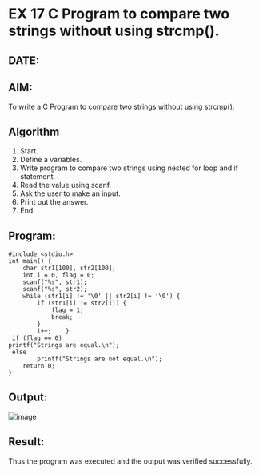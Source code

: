 # EX 17 C Program to compare two strings without using strcmp().
## DATE:
## AIM:
To write a C Program to compare two strings without using strcmp().

## Algorithm
1. Start. 
2. Define a variables. 
3. Write program to compare two strings using nested for loop and if statement. 
4. Read the value using scanf. 
5. Ask the user to make an input. 
6. Print out the answer. 
7. End.  

## Program:
```
#include <stdio.h> 
int main() { 
    char str1[100], str2[100]; 
    int i = 0, flag = 0; 
    scanf("%s", str1); 
    scanf("%s", str2); 
    while (str1[i] != '\0' || str2[i] != '\0') { 
        if (str1[i] != str2[i]) { 
            flag = 1; 
            break; 
        } 
        i++;    }    
 if (flag == 0)         
printf("Strings are equal.\n"); 
 else 
        printf("Strings are not equal.\n"); 
    return 0; 
} 
```

## Output:

![image](https://github.com/user-attachments/assets/c5f4e773-967c-499f-aa47-f5504912ba65)


## Result:
Thus the program was executed and the output was verified successfully.
